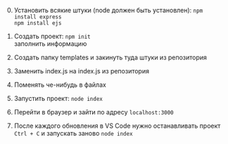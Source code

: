  0) Установить всякие штуки (node должен быть установлен):
   `npm install express` \
   `npm install ejs`

1) Создать проект:
   `npm init` \
   заполнить информацию

2) Создать папку templates и закинуть туда штуки из репозитория
3) Заменить index.js на index.js из репозитория
4) Поменять че-нибудь в файлах
5) Запустить проект:
   `node index`
6) Перейти в браузер и зайти по адресу `localhost:3000`
7) После каждого обновления в VS Code нужно останавливать проект `Ctrl + C` и запускать заново `node index`

